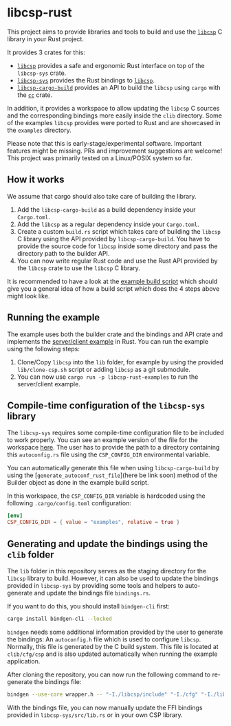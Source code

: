 libcsp-rust
=========

This project aims to provide libraries and tools to build and use
the [`libcsp`](https://github.com/libcsp/libcsp) C library in your Rust project.

It provides 3 crates for this:

- [`libcsp`](https://egit.irs.uni-stuttgart.de/rust/libcsp-rust/src/branch/main/libcsp-rust)
  provides a safe and ergonomic Rust interface on top of the `libcsp-sys` crate.
- [`libcsp-sys`](https://egit.irs.uni-stuttgart.de/rust/libcsp-rust/src/branch/main/libcsp-sys)
  provides the Rust bindings to [`libcsp`](https://github.com/libcsp/libcsp).
- [`libcsp-cargo-build`](https://egit.irs.uni-stuttgart.de/rust/libcsp-rust/src/branch/main/libcsp-cargo-build)
  provides an API to build the `libcsp` using `cargo` with the [`cc`](https://docs.rs/cc/latest/cc/) crate.

In addition, it provides a workspace to allow updating the `libcsp` C sources and the corresponding
bindings more easily inside the `clib` directory. Some of the examples `libcsp` provides were ported
to Rust and are showcased in the `examples` directory.

Please note that this is early-stage/experimental software. Important features might be missing.
PRs and improvement suggestions are welcome! This project was primarily tested on a Linux/POSIX
system so far.

## How it works

We assume that cargo should also take care of building the library.

1. Add the `libcsp-cargo-build` as a build dependency inside your `Cargo.toml`.
2. Add the `libcsp` as a regular dependency inside your `Cargo.toml`.
3. Create a custom `build.rs` script which takes care of building the `libcsp` C library using the
   API provided by `libcsp-cargo-build`. You have to provide the source code for `libcsp` inside
   some directory and pass the directory path to the builder API.
4. You can now write regular Rust code and use the Rust API provided by the `libcsp` crate to use
   the `libcsp` C library.

It is recommended to have a look at the [example build script](https://egit.irs.uni-stuttgart.de/rust/libcsp-rust/src/branch/main/examples/build.rs)
which should give you a general idea of how a build script which does the 4 steps above might look
like.

## Running the example

The example uses both the builder crate and the bindings and API crate and implements the
[server/client example](https://github.com/libcsp/libcsp/blob/develop/examples/csp_server_client.c)
in Rust. You can run the example using the following steps:

1. Clone/Copy `libcsp` into the `lib` folder, for example by using the provided `lib/clone-csp.sh`
   script or adding `libcsp` as a git submodule.
2. You can now use `cargo run -p libcsp-rust-examples` to run the server/client example.

## Compile-time configuration of the `libcsp-sys` library

The `libcsp-sys` requires some compile-time configuration file to be included to work
properly. You can see an example version of the file for the workspace
[here](https://egit.irs.uni-stuttgart.de/rust/libcsp-rust/src/branch/main/examples/autoconfig.rs).
The user has to provide the path to a directory containing this `autoconfig.rs` file using the
`CSP_CONFIG_DIR` environmental variable.

You can automatically generate this file when using `libcsp-cargo-build` by using the
[`generate_autoconf_rust_file`](here be link soon) method of the Builder object as done in the
example build script.

In this workspace, the `CSP_CONFIG_DIR` variable is hardcoded using the following `.cargo/config.toml`
configuration:

```toml
[env]
CSP_CONFIG_DIR = { value = "examples", relative = true }
```

## Generating and update the bindings using the `clib` folder

The `lib` folder in this repository serves as the staging directory for the `libcsp` library to
build. However, it can also be used to update the bindings provided in `libcsp-sys` by providing
some tools and helpers to auto-generate and update the bindings file `bindings.rs`.

If you want to do this, you should install `bindgen-cli` first:

```sh
cargo install bindgen-cli --locked
```

`bindgen` needs some additional information provided by the user to generate the bindings:
An `autoconfig.h` file which is used to configure `libcsp`. Normally, this file is generated
by the C build system. This file is located at `clib/cfg/csp` and is also updated automatically
when running the example application.

After cloning the repository, you can now run the following command to re-generate the bindings
file:

```sh
bindgen --use-core wrapper.h -- "-I./libcsp/include" "-I./cfg" "-I./libcsp/src" > bindings.rs
```

With the bindings file, you can now manually update the FFI bindings provided in
`libcsp-sys/src/lib.rs` or in your own CSP library.
